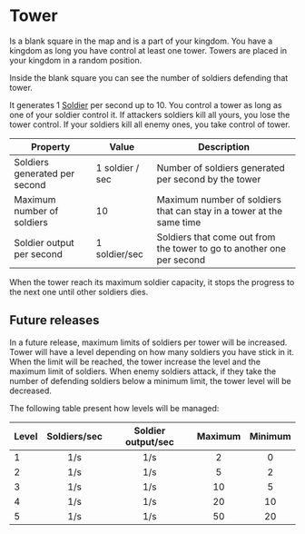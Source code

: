 # Tower

Is a blank square in the map and is a part of your kingdom. You have a kingdom as long you have control at least one tower. Towers are placed in your kingdom in a random position.

Inside the blank square you can see the number of soldiers defending that tower.

It generates 1 [Soldier](#soldier) per second up to 10. You control a tower as long as one of your soldier control it. If attackers soldiers kill all yours, you lose the tower control. If your soldiers kill all enemy ones, you take control of tower.

| Property                      | Value           | Description                                                           |
| ----------------------------- | --------------- | --------------------------------------------------------------------- |
| Soldiers generated per second | 1 soldier / sec | Number of soldiers generated per second by the tower                  |
| Maximum number of soldiers    | 10              | Maximum number of soldiers that can stay in a tower at the same time  |
| Soldier output per second     | 1 soldier/sec   | Soldiers that come out from the tower to go to another one per second |

When the tower reach its maximum soldier capacity, it stops the progress to the next one until other soldiers dies.

## Future releases

In a future release, maximum limits of soldiers per tower will be increased. Tower will have a level depending on how many soldiers you have stick in it. When the limit will be reached, the tower increase the level and the maximum limit of soldiers. When enemy soldiers attack, if they take the number of defending soldiers below a minimum limit, the tower level will be decreased.

The following table present how levels will be managed:

| Level | Soldiers/sec | Soldier output/sec | Maximum | Minimum |
| ----- | :----------: | :----------------: | :-----: | :-----: |
|   1   |     1/s      |        1/s         |    2    |    0    |
|   2   |     1/s      |        1/s         |    5    |    2    |
|   3   |     1/s      |        1/s         |   10    |    5    |
|   4   |     1/s      |        1/s         |   20    |   10    |
|   5   |     1/s      |        1/s         |   50    |   20    |
